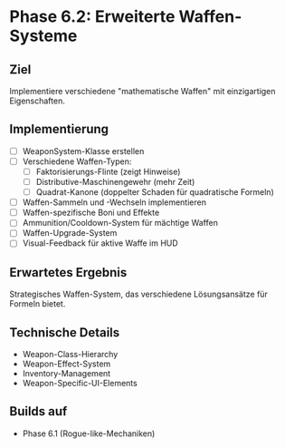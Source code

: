 # Phase 6.2: Erweiterte Waffen-Systeme

## Ziel
Implementiere verschiedene "mathematische Waffen" mit einzigartigen Eigenschaften.

## Implementierung

- [ ] WeaponSystem-Klasse erstellen
- [ ] Verschiedene Waffen-Typen:
  - [ ] Faktorisierungs-Flinte (zeigt Hinweise)
  - [ ] Distributive-Maschinengewehr (mehr Zeit)
  - [ ] Quadrat-Kanone (doppelter Schaden für quadratische Formeln)
- [ ] Waffen-Sammeln und -Wechseln implementieren
- [ ] Waffen-spezifische Boni und Effekte
- [ ] Ammunition/Cooldown-System für mächtige Waffen
- [ ] Waffen-Upgrade-System
- [ ] Visual-Feedback für aktive Waffe im HUD

## Erwartetes Ergebnis
Strategisches Waffen-System, das verschiedene Lösungsansätze für Formeln bietet.

## Technische Details
- Weapon-Class-Hierarchy
- Weapon-Effect-System
- Inventory-Management
- Weapon-Specific-UI-Elements

## Builds auf
- Phase 6.1 (Rogue-like-Mechaniken)

